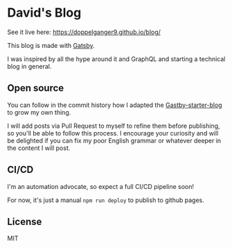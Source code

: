 # David's Blog

See it live here: https://doppelganger9.github.io/blog/

This blog is made with [Gatsby](https://www.gatsbyjs.org/).

I was inspired by all the hype around it and GraphQL and starting a technical blog in general.

## Open source

You can follow in the commit history how I adapted the [Gastby-starter-blog](https://www.gatsbyjs.org/starters/gatsbyjs/gatsby-starter-blog/) to grow my own thing.

I will add posts via Pull Request to myself to refine them before publishing, so you'll be able to follow this process.
I encourage your curiosity and will be delighted if you can fix my poor English grammar or whatever deeper in the content I will post.

## CI/CD

I'm an automation advocate, so expect a full CI/CD pipeline soon!

For now, it's just a manual `npm run deploy` to publish to github pages.

## License

MIT

